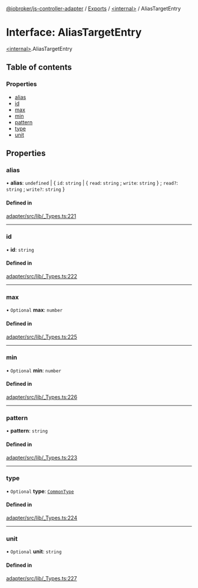 [@iobroker/js-controller-adapter](../README.md) / [Exports](../modules.md) / [\<internal\>](../modules/internal_.md) / AliasTargetEntry

# Interface: AliasTargetEntry

[\<internal\>](../modules/internal_.md).AliasTargetEntry

## Table of contents

### Properties

- [alias](internal_.AliasTargetEntry.md#alias)
- [id](internal_.AliasTargetEntry.md#id)
- [max](internal_.AliasTargetEntry.md#max)
- [min](internal_.AliasTargetEntry.md#min)
- [pattern](internal_.AliasTargetEntry.md#pattern)
- [type](internal_.AliasTargetEntry.md#type)
- [unit](internal_.AliasTargetEntry.md#unit)

## Properties

### alias

• **alias**: `undefined` \| \{ `id`: `string` \| \{ `read`: `string` ; `write`: `string`  } ; `read?`: `string` ; `write?`: `string`  }

#### Defined in

[adapter/src/lib/_Types.ts:221](https://github.com/ioBroker/ioBroker.js-controller/blob/91f9b082f16aa9a511b440c286768c78810f47d7/packages/adapter/src/lib/_Types.ts#L221)

___

### id

• **id**: `string`

#### Defined in

[adapter/src/lib/_Types.ts:222](https://github.com/ioBroker/ioBroker.js-controller/blob/91f9b082f16aa9a511b440c286768c78810f47d7/packages/adapter/src/lib/_Types.ts#L222)

___

### max

• `Optional` **max**: `number`

#### Defined in

[adapter/src/lib/_Types.ts:225](https://github.com/ioBroker/ioBroker.js-controller/blob/91f9b082f16aa9a511b440c286768c78810f47d7/packages/adapter/src/lib/_Types.ts#L225)

___

### min

• `Optional` **min**: `number`

#### Defined in

[adapter/src/lib/_Types.ts:226](https://github.com/ioBroker/ioBroker.js-controller/blob/91f9b082f16aa9a511b440c286768c78810f47d7/packages/adapter/src/lib/_Types.ts#L226)

___

### pattern

• **pattern**: `string`

#### Defined in

[adapter/src/lib/_Types.ts:223](https://github.com/ioBroker/ioBroker.js-controller/blob/91f9b082f16aa9a511b440c286768c78810f47d7/packages/adapter/src/lib/_Types.ts#L223)

___

### type

• `Optional` **type**: [`CommonType`](../modules/internal_.md#commontype)

#### Defined in

[adapter/src/lib/_Types.ts:224](https://github.com/ioBroker/ioBroker.js-controller/blob/91f9b082f16aa9a511b440c286768c78810f47d7/packages/adapter/src/lib/_Types.ts#L224)

___

### unit

• `Optional` **unit**: `string`

#### Defined in

[adapter/src/lib/_Types.ts:227](https://github.com/ioBroker/ioBroker.js-controller/blob/91f9b082f16aa9a511b440c286768c78810f47d7/packages/adapter/src/lib/_Types.ts#L227)
